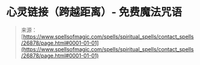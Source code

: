 <!--yml

category: 未分类

date: 2024-06-12 19:15:27

-->

# 心灵链接（跨越距离）- 免费魔法咒语

> 来源：[https://www.spellsofmagic.com/spells/spiritual_spells/contact_spells/26878/page.html#0001-01-01](https://www.spellsofmagic.com/spells/spiritual_spells/contact_spells/26878/page.html#0001-01-01)

